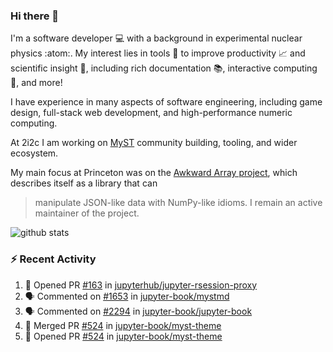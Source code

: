 ### Hi there 👋 

I'm a software developer 💻 with a background in experimental nuclear physics :atom:. My interest lies in tools :wrench: to improve productivity :chart_with_upwards_trend: and scientific insight :telescope:, including rich documentation 📚, interactive computing 🧮, and more! 

I have experience in many aspects of software engineering, including game design, full-stack web development, and high-performance numeric computing. 

At 2i2c I am working on [MyST](https://github.com/jupyter-book/mystmd) community building, tooling, and wider ecosystem. 

My main focus at Princeton was on the [Awkward Array project](awkward-array.org/), which describes itself as a library that can 
> manipulate JSON-like data with NumPy-like idioms. I remain an active maintainer of the project. 

![github stats](https://github-readme-stats.vercel.app/api?username=agoose77&show_icons=true&hide_rank=true&hide_title=true&bg_color=30,e76445,904e95&text_color=efe3ec&icon_color=efe3ec)
<!--
**agoose77/agoose77** is a ✨ _special_ ✨ repository because its `README.md` (this file) appears on your GitHub profile.

Here are some ideas to get you started:

- 🔭 I’m currently working on ...
- 🌱 I’m currently learning ...
- 👯 I’m looking to collaborate on ...
- 🤔 I’m looking for help with ...
- 💬 Ask me about ...
- 📫 How to reach me: ...
- 😄 Pronouns: ...
- ⚡ Fun fact: ...
-->

### :zap: Recent Activity

<!--START_SECTION:activity-->
1. 💪 Opened PR [#163](https://github.com/jupyterhub/jupyter-rsession-proxy/pull/163) in [jupyterhub/jupyter-rsession-proxy](https://github.com/jupyterhub/jupyter-rsession-proxy)
2. 🗣 Commented on [#1653](https://github.com/jupyter-book/mystmd/issues/1653#issuecomment-2589856235) in [jupyter-book/mystmd](https://github.com/jupyter-book/mystmd)
3. 🗣 Commented on [#2294](https://github.com/jupyter-book/jupyter-book/issues/2294#issuecomment-2589630340) in [jupyter-book/jupyter-book](https://github.com/jupyter-book/jupyter-book)
4. 🎉 Merged PR [#524](https://github.com/jupyter-book/myst-theme/pull/524) in [jupyter-book/myst-theme](https://github.com/jupyter-book/myst-theme)
5. 💪 Opened PR [#524](https://github.com/jupyter-book/myst-theme/pull/524) in [jupyter-book/myst-theme](https://github.com/jupyter-book/myst-theme)
<!--END_SECTION:activity-->

